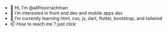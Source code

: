 - 👋 Hi, I’m @alifnoorrachman
- 👀 I’m interested in front end dev and mobile apps dev
- 🌱 I’m currently learning html, css, js, dart, flutter, bootstrap, and tailwind
- 📫 How to reach me ? just click

<!---
alifnoorrachman/alifnoorrachman is a ✨ special ✨ repository because its `README.md` (this file) appears on your GitHub profile.
You can click the Preview link to take a look at your changes.
--->
